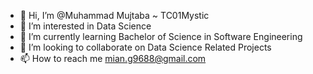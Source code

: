- 👋 Hi, I’m @Muhammad Mujtaba ~ TC01Mystic
- 👀 I’m interested in Data Science
- 🌱 I’m currently learning Bachelor of Science in Software Engineering
- 💞️ I’m looking to collaborate on Data Science Related Projects
- 📫 How to reach me mian.g9688@gmail.com

<!---
TC01My5tic/TC01My5tic is a ✨ special ✨ repository because its `README.md` (this file) appears on your GitHub profile.
You can click the Preview link to take a look at your changes.
--->
